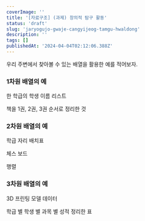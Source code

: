 ```yaml
---
coverImage: ''
title: '[자료구조] (과제) 창의적 탐구 활동'
status: 'draft'
slug: 'jaryogujo-gwaje-cangyijeog-tamgu-hwaldong'
description: ''
tags: []
publishedAt: '2024-04-04T02:12:06.388Z'
---
```


우리 주변에서 찾아볼 수 있는 배열을 활용한 예를 적어보자. 

### 1차원 배열의 예

한 학급의 학생 이름 리스트

책을 1권, 2권, 3권 순서로 정리한 것

### 2차원 배열의 예

학급 자리 배치표

체스 보드

행렬

### 3차원 배열의 예

3D 프린팅 모델 데이터

학급 별 학생 별  과목 별 성적 정리한 표